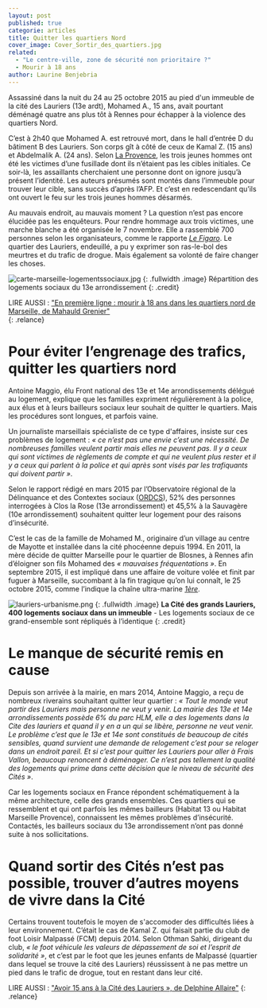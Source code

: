 ```yaml
---
layout: post
published: true
categorie: articles
title: Quitter les quartiers Nord
cover_image: Cover_Sortir_des_quartiers.jpg
related: 
  - "Le centre-ville, zone de sécurité non prioritaire ?"
  - Mourir à 18 ans
author: Laurine Benjebria
---
```









Assassiné dans la nuit du 24 au 25 octobre 2015 au pied d'un immeuble de la cité des Lauriers (13e ardt), Mohamed A., 15 ans, avait pourtant déménagé quatre ans plus tôt à Rennes pour échapper à la violence des quartiers Nord.
 
C’est à 2h40 que Mohamed A. est retrouvé mort, dans le hall d’entrée D du bâtiment B des Lauriers. Son corps gît à côté de ceux de Kamal Z. (15 ans) et Abdelmalik A. (24 ans). Selon [La Provence](http://www.laprovence.com/article/actualites/3641977/marseille-ils-ont-ete-lachement-assassines-procureur.html), les trois jeunes hommes ont été les victimes d’une fusillade dont ils n’étaient pas les cibles initiales. Ce soir-là, les assaillants cherchaient une personne dont on ignore jusqu’à présent l’identité. Les auteurs présumés sont montés dans l’immeuble pour trouver leur cible, sans succès d’après l’AFP. Et c’est en redescendant qu’ils ont ouvert le feu sur les trois jeunes hommes désarmés. 

Au mauvais endroit, au mauvais moment ? La question n’est pas encore élucidée pas les enquêteurs. Pour rendre hommage aux trois victimes, une marche blanche a été organisée le 7 novembre. Elle a rassemblé 700 personnes selon les organisateurs, comme le rapporte [_Le Figaro_](http://www.lefigaro.fr/flash-actu/2015/11/07/97001-20151107FILWWW00109-marche-blanche-apres-une-fusillade-a-marseille.php#xtor=AL-155-[Facebook]). Le quartier des Lauriers, endeuillé, a pu y exprimer son ras-le-bol des meurtres et du trafic de drogue. Mais également sa volonté de faire changer les choses.

![carte-marseille-logementssociaux.jpg]({{site.baseurl}}/img/carte-marseille-logementssociaux.jpg)
{: .fullwidth .image}
Répartition des logements sociaux du 13e arrondissement 
{: .credit}
 
LIRE AUSSI : ["En première ligne : mourir à 18 ans dans les quartiers nord de Marseille, de Mahauld Grenier"](https://)  
{: .relance}
 
# Pour éviter l’engrenage des trafics, quitter les quartiers nord

Antoine Maggio, élu Front national des 13e et 14e arrondissements délégué au logement, explique que les familles expriment régulièrement à la police, aux élus et à leurs bailleurs sociaux leur souhait de quitter le quartiers. Mais les procédures sont longues, et parfois vaine. 

Un journaliste marseillais spécialiste de ce type d'affaires, insiste sur ces problèmes de logement : _« ce n’est pas une envie c’est une nécessité. De nombreuses familles veulent partir mais elles ne peuvent pas. Il y a ceux qui sont victimes de règlements de compte et qui ne veulent plus rester et il y a ceux qui parlent à la police et qui après sont visés par les trafiquants qui doivent partir »_. 

Selon le rapport rédigé en mars 2015 par l’Observatoire régional de la Délinquance et des Contextes sociaux ([ORDCS](http://ordcs.mmsh.univ-aix.fr/publications/Documents/Rapport%20final_Clos-Sauvagere.pdf)), 52% des personnes interrogées à Clos la Rose (13e arrondissement) et 45,5% à la Sauvagère (10e arrondissement) souhaitent quitter leur logement pour des raisons d’insécurité. 

C’est le cas de la famille de Mohamed M., originaire d’un village au centre de Mayotte et installée dans la cité phocéenne depuis 1994. En 2011, la mère décide de quitter Marseille pour le quartier de Blosnes, à Rennes afin d’éloigner son fils Mohamed des _« mauvaises fréquentations »_.  En septembre 2015, il est impliqué dans une affaire de voiture volée et finit par fuguer à Marseille, succombant à la fin tragique qu’on lui connaît, le 25 octobre 2015, comme l’indique la chaîne ultra-marine _[1ère](http://www.la1ere.fr/2015/10/26/un-mahorais-de-15-ans-parmi-les-victimes-d-un-reglement-de-compte-marseille-299309.html)_.
 

![lauriers-urbanisme.png]({{site.baseurl}}/img/lauriers-urbanisme.png)
{: .fullwidth .image}
**La Cité des grands Lauriers, 400 logements sociaux dans un immeuble** - Les logements sociaux de ce grand-ensemble sont répliqués à l’identique
{: .credit}

# Le manque de sécurité remis en cause

Depuis son arrivée à la mairie, en mars 2014, Antoine Maggio, a reçu de nombreux riverains souhaitant quitter leur quartier : _« Tout le monde veut partir des Lauriers mais personne ne veut y venir. La mairie des 13e et 14e arrondissements possède 6% du parc HLM, elle a des logements dans la Cite des lauriers et quand il y en a un qui se libère, personne ne veut venir. Le problème c’est que le 13e et 14e sont constitués de beaucoup de cités sensibles, quand survient une demande de relogement c’est pour se reloger dans un endroit pareil. Et si c’est pour quitter les Lauriers pour aller à Frais Vallon, beaucoup renoncent à déménager. Ce n’est pas tellement la qualité des logements qui prime  dans cette décision que le niveau de sécurité des Cités »_. 

Car les logements sociaux en France répondent schématiquement à la même architecture, celle des grands ensembles. Ces quartiers qui se ressemblent et qui ont parfois les mêmes bailleurs (Habitat 13 ou Habitat Marseille Provence), connaissent les mêmes problèmes d’insécurité. Contactés, les bailleurs sociaux du 13e arrondissement n’ont pas donné suite à nos sollicitations.
 
# Quand sortir des Cités n’est pas possible, trouver d’autres moyens de vivre dans la Cité

Certains trouvent toutefois le moyen de s'accomoder des difficultés liées à leur environnement. C’était le cas de Kamal Z. qui faisait partie du club de foot Loisir Malpassé (FCM) depuis 2014. Selon Othman Sahki, dirigeant du club, _« le foot véhicule les valeurs de dépassement de soi et l’esprit de solidarité »_, et c’est par le foot que les jeunes enfants de Malpassé (quartier dans lequel se trouve la cité des Lauriers) réussissent à ne pas mettre un pied dans le trafic de drogue, tout en restant dans leur cité. 

LIRE AUSSI : ["Avoir 15 ans à la Cité des Lauriers », de Delphine Allaire"](https://) 
{: .relance}
